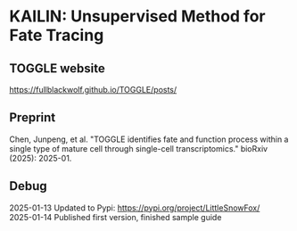 # KAILIN: Unsupervised Method for Fate Tracing

TOGGLE website
---
https://fullblackwolf.github.io/TOGGLE/posts/


Preprint
---
Chen, Junpeng, et al. "TOGGLE identifies fate and function process within a single type of mature cell through single-cell transcriptomics." bioRxiv (2025): 2025-01.


Debug
---
2025-01-13 Updated to Pypi: https://pypi.org/project/LittleSnowFox/   
2025-01-14 Published first version, finished sample guide

